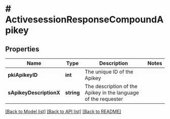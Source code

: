# # ActivesessionResponseCompoundApikey

## Properties

Name | Type | Description | Notes
------------ | ------------- | ------------- | -------------
**pkiApikeyID** | **int** | The unique ID of the Apikey |
**sApikeyDescriptionX** | **string** | The description of the Apikey in the language of the requester |

[[Back to Model list]](../../README.md#models) [[Back to API list]](../../README.md#endpoints) [[Back to README]](../../README.md)
